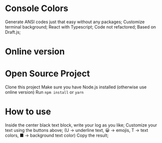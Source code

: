 # Console Colors

Generate ANSI codes just that easy without any packages;
Customize terminal background;
React with Typescript;
Code not refactored;
Based on Draft.js;

# Online version

# Open Source Project
Clone this project
Make sure you have Node.js installed (otherwise use online version)
Run `npm install` or `yarn`

# How to use

Inside the center black text block, write your log as you like;
Customize your text using the buttons above; (U -> underline text, 😀 -> emojis, T -> text colors, ■ -> background text color)
Copy the result;
